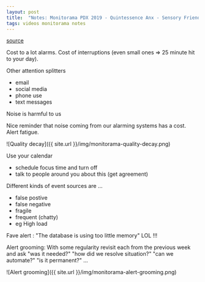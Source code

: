 ```yaml
---
layout: post
title:  "Notes: Monitorama PDX 2019 - Quintessence Anx - Sensory Friendly Monitoring"
tags: videos monitorama notes
---
```


[source](https://vimeo.com/341147882)

Cost to a lot alarms. Cost of interruptions (even small ones => 25 minute hit to your day).

Other attention splitters

- email
- social media
- phone use
- text messages

Noise is harmful to us

Nice reminder that noise coming from our alarming systems has a cost. Alert fatigue.

![Quality decay]({{ site.url }}/img/monitorama-quality-decay.png)

Use your calendar

- schedule focus time and turn off
- talk to people around you about this (get agreement)

Different kinds of event sources are ...

- false postive
- false negative
- fragile
- frequent (chatty)
- eg High load

Fave alert : "The database is using too little memory" LOL !!!

Alert grooming: With some regularity revisit each from the previous week and ask "was it needed?" "how did we resolve situation?" "can we automate?" "is it permanent?" ...

![Alert grooming]({{ site.url }}/img/monitorama-alert-grooming.png)
